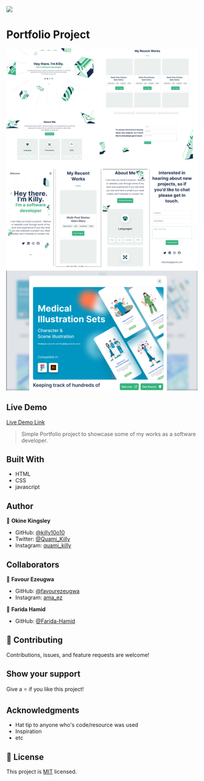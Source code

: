 ![](https://img.shields.io/badge/Microverse-blueviolet)

# Portfolio Project

![Screenshot](final-desktop-screenshot.png)
![Screenshot](final-screenshot.png)
![Screenshot](project-info.png)

## Live Demo

[Live Demo Link](https://killy10o10.github.io/Portfolio-Mobile/)

> Simple Portfolio project to showcase some of my works as a software developer.

## Built With

- HTML
- CSS
- javascript

## Author

👤 **Okine Kingsley**

- GitHub: [@killy10o10](https://github.com/killy10o10)
- Twitter: [@Quami_Killy](https://twitter.com/Quami_Killy)
- Instagram: [quami_killy](https://www.instagram.com/quami_killy/)

## Collaborators

👤 **Favour Ezeugwa**

- GitHub: [@favourezeugwa](https://github.com/Favourezeugwa)
- Instagram: [ama_ez](https://www.instagram.com/ama_ez/)

👤 **Farida Hamid**

- GitHub: [@Farida-Hamid](https://github.com/Farida-Hamid)

## 🤝 Contributing

Contributions, issues, and feature requests are welcome!

## Show your support

Give a ⭐️ if you like this project!

## Acknowledgments

- Hat tip to anyone who's code/resource was used
- Inspiration
- etc

## 📝 License

This project is [MIT](./MIT.md) licensed.

